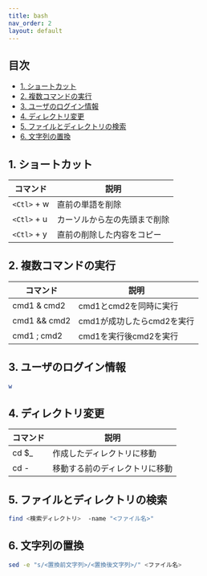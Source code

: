 ```yaml
---
title: bash
nav_order: 2
layout: default
---
```


## 目次<!-- omit from toc -->

- [1. ショートカット](#1-ショートカット)
- [2. 複数コマンドの実行](#2-複数コマンドの実行)
- [3. ユーザのログイン情報](#3-ユーザのログイン情報)
- [4. ディレクトリ変更](#4-ディレクトリ変更)
- [5. ファイルとディレクトリの検索](#5-ファイルとディレクトリの検索)
- [6. 文字列の置換](#6-文字列の置換)

## 1. ショートカット

| コマンド    | 説明                         |
| ----------- | ---------------------------- |
| `<Ctl>` + w | 直前の単語を削除             |
| `<Ctl>` + u | カーソルから左の先頭まで削除 |
| `<Ctl>` + y | 直前の削除した内容をコピー   |

## 2. 複数コマンドの実行

| コマンド     | 説明                       |
| ------------ | -------------------------- |
| cmd1 & cmd2  | cmd1とcmd2を同時に実行     |
| cmd1 && cmd2 | cmd1が成功したらcmd2を実行 |
| cmd1 ; cmd2  | cmd1を実行後cmd2を実行     |

## 3. ユーザのログイン情報

``` bash
w
```

## 4. ディレクトリ変更

| コマンド | 説明                           |
| -------- | ------------------------------ |
| cd $_    | 作成したディレクトリに移動     |
| cd -     | 移動する前のディレクトリに移動 |

## 5. ファイルとディレクトリの検索

```bash
find <検索ディレクトリ>  -name "<ファイル名>"
```

## 6. 文字列の置換

```bash
sed -e "s/<置換前文字列>/<置換後文字列>/" <ファイル名>
```
